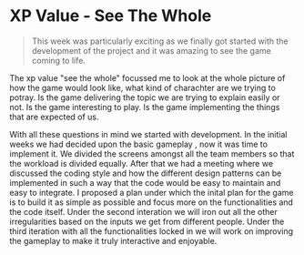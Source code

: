 # XP Value - See The Whole #

>This week was particularly exciting as we finally got started with the development of the project and it was amazing to see the game coming to life.

The xp value "see the whole" focussed me to look at the whole picture of how the game would look like, what kind of charachter are we trying to potray. Is the game delivering the topic we are trying to explain easily or not. Is the game interesting to play. Is the game implementing the things that are expected of us.

With all these questions in mind we started with development. In the initial weeks we had decided upon the basic gameplay , now it was time to implement it. We divided the screens amongst all the team members so that the workload is divided equally. After that we had a meeting where we discussed the coding style and how the different design patterns can be implemented in such a way that the code would be easy to maintain and easy to integrate. I proposed a plan under which the inital plan for the game is to build it as simple as possible and focus more on the functionalities and the code itself. Under the second interation we will iron out all the other irregularities based on the inputs we get from different people. Under the third iteration with all the functionalities locked in we will work on improving the gameplay to make it truly interactive and enjoyable. 



